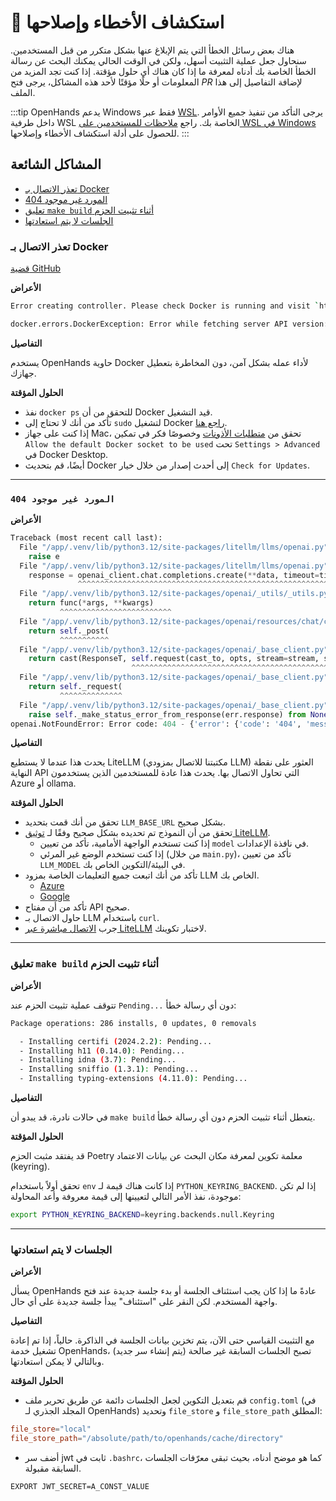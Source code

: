 

# 🚧 استكشاف الأخطاء وإصلاحها

هناك بعض رسائل الخطأ التي يتم الإبلاغ عنها بشكل متكرر من قبل المستخدمين. سنحاول جعل عملية التثبيت أسهل، ولكن في الوقت الحالي يمكنك البحث عن رسالة الخطأ الخاصة بك أدناه لمعرفة ما إذا كان هناك أي حلول مؤقتة. إذا كنت تجد المزيد من المعلومات أو حلًا مؤقتًا لأحد هذه المشاكل، يرجى فتح *PR* لإضافة التفاصيل إلى هذا الملف.

:::tip
OpenHands يدعم Windows فقط عبر [WSL](https://learn.microsoft.com/en-us/windows/wsl/install). 
يرجى التأكد من تنفيذ جميع الأوامر داخل طرفية WSL الخاصة بك.
راجع [ملاحظات للمستخدمين على WSL في Windows](troubleshooting/windows) للحصول على أدلة استكشاف الأخطاء وإصلاحها.
:::

## المشاكل الشائعة

* [تعذر الاتصال بـ Docker](#تعذر-الاتصال-بـ-docker)
* [404 المورد غير موجود](#404-المورد-غير-موجود)
* [تعليق `make build` أثناء تثبيت الحزم](#تعليق-make-build-أثناء-تثبيت-الحزم)
* [الجلسات لا يتم استعادتها](#الجلسات-لا-يتم-استعادتها)

### تعذر الاتصال بـ Docker

[قضية GitHub](https://github.com/All-Hands-AI/OpenHands/issues/1226)

**الأعراض**

```bash
Error creating controller. Please check Docker is running and visit `https://docs.all-hands.dev/modules/usage/troubleshooting` for more debugging information.
```

```bash
docker.errors.DockerException: Error while fetching server API version: ('Connection aborted.', FileNotFoundError(2, 'No such file or directory'))
```

**التفاصيل**

يستخدم OpenHands حاوية Docker لأداء عمله بشكل آمن، دون المخاطرة بتعطيل جهازك.

**الحلول المؤقتة**

* نفذ `docker ps` للتحقق من أن Docker قيد التشغيل.
* تأكد من أنك لا تحتاج إلى `sudo` لتشغيل Docker [راجع هنا](https://www.baeldung.com/linux/docker-run-without-sudo).
* إذا كنت على جهاز Mac، تحقق من [متطلبات الأذونات](https://docs.docker.com/desktop/mac/permission-requirements/) وخصوصًا فكر في تمكين `Allow the default Docker socket to be used` تحت `Settings > Advanced` في Docker Desktop.
* أيضًا، قم بتحديث Docker إلى أحدث إصدار من خلال خيار `Check for Updates`.

---
### `404 المورد غير موجود`

**الأعراض**

```python
Traceback (most recent call last):
  File "/app/.venv/lib/python3.12/site-packages/litellm/llms/openai.py", line 414, in completion
    raise e
  File "/app/.venv/lib/python3.12/site-packages/litellm/llms/openai.py", line 373, in completion
    response = openai_client.chat.completions.create(**data, timeout=timeout)  # type: ignore
               ^^^^^^^^^^^^^^^^^^^^^^^^^^^^^^^^^^^^^^^^^^^^^^^^^^^^^^^^^^^^^^
  File "/app/.venv/lib/python3.12/site-packages/openai/_utils/_utils.py", line 277, in wrapper
    return func(*args, **kwargs)
           ^^^^^^^^^^^^^^^^^^^^^^^^^
  File "/app/.venv/lib/python3.12/site-packages/openai/resources/chat/completions.py", line 579, in create
    return self._post(
           ^^^^^^^^^^^
  File "/app/.venv/lib/python3.12/site-packages/openai/_base_client.py", line 1232, in post
    return cast(ResponseT, self.request(cast_to, opts, stream=stream, stream_cls=stream_cls))
                           ^^^^^^^^^^^^^^^^^^^^^^^^^^^^^^^^^^^^^^^^^^^^^^^^^^^^^^^^^^^^^^^^^
  File "/app/.venv/lib/python3.12/site-packages/openai/_base_client.py", line 921, in request
    return self._request(
           ^^^^^^^^^^^^^^
  File "/app/.venv/lib/python3.12/site-packages/openai/_base_client.py", line 1012, in _request
    raise self._make_status_error_from_response(err.response) from None
openai.NotFoundError: Error code: 404 - {'error': {'code': '404', 'message': 'Resource not found'}}
```

**التفاصيل**

يحدث هذا عندما لا يستطيع LiteLLM (مكتبتنا للاتصال بمزودي LLM) العثور على نقطة النهاية API التي تحاول الاتصال بها. يحدث هذا عادة للمستخدمين الذين يستخدمون Azure أو ollama.

**الحلول المؤقتة**

* تحقق من أنك قمت بتحديد `LLM_BASE_URL` بشكل صحيح.
* تحقق من أن النموذج تم تحديده بشكل صحيح وفقًا لـ [توثيق LiteLLM](https://docs.litellm.ai/docs/providers).
  * إذا كنت تستخدم الواجهة الأمامية، تأكد من تعيين `model` في نافذة الإعدادات.
  * إذا كنت تستخدم الوضع غير المرئي (من خلال `main.py`)، تأكد من تعيين `LLM_MODEL` في البيئة/التكوين الخاص بك.
* تأكد من أنك اتبعت جميع التعليمات الخاصة بمزود LLM الخاص بك.
  * [Azure](/modules/usage/llms/azure-llms)
  * [Google](/modules/usage/llms/google-llms)
* تأكد من أن مفتاح API صحيح.
* حاول الاتصال بـ LLM باستخدام `curl`.
* جرب [الاتصال مباشرة عبر LiteLLM](https://github.com/BerriAI/litellm) لاختبار تكوينك.

---
### تعليق `make build` أثناء تثبيت الحزم

**الأعراض**

تتوقف عملية تثبيت الحزم عند `Pending...` دون أي رسالة خطأ:

```bash
Package operations: 286 installs, 0 updates, 0 removals

  - Installing certifi (2024.2.2): Pending...
  - Installing h11 (0.14.0): Pending...
  - Installing idna (3.7): Pending...
  - Installing sniffio (1.3.1): Pending...
  - Installing typing-extensions (4.11.0): Pending...
```

**التفاصيل**

في حالات نادرة، قد يبدو أن `make build` يتعطل أثناء تثبيت الحزم دون أي رسالة خطأ.

**الحلول المؤقتة**

قد يفتقد مثبت الحزم Poetry معلمة تكوين لمعرفة مكان البحث عن بيانات الاعتماد (keyring).

تحقق أولاً باستخدام `env` إذا كانت هناك قيمة لـ `PYTHON_KEYRING_BACKEND`.
إذا لم تكن موجودة، نفذ الأمر التالي لتعيينها إلى قيمة معروفة وأعد المحاولة:

```bash
export PYTHON_KEYRING_BACKEND=keyring.backends.null.Keyring
```

---
### الجلسات لا يتم استعادتها

**الأعراض**

يسأل OpenHands عادةً ما إذا كان يجب استئناف الجلسة أو بدء جلسة جديدة عند فتح واجهة المستخدم.
لكن النقر على "استئناف" يبدأ جلسة جديدة على أي حال.

**التفاصيل**

مع التثبيت القياسي حتى الآن، يتم تخزين بيانات الجلسة في الذاكرة.
حالياً، إذا تم إعادة تشغيل خدمة OpenHands، تصبح الجلسات السابقة غير صالحة (يتم إنشاء سر جديد) وبالتالي لا يمكن استعادتها.

**الحلول المؤقتة**

* قم بتعديل التكوين لجعل الجلسات دائمة عن طريق تحرير ملف `config.toml` (في المجلد الجذري لـ OpenHands) وتحديد `file_store` و `file_store_path` المطلق:

```toml
file_store="local"
file_store_path="/absolute/path/to/openhands/cache/directory"
```

* أضف سر jwt ثابت في `.bashrc`، كما هو موضح أدناه، بحيث تبقى معرّفات الجلسات السابقة مقبولة.

```bash
EXPORT JWT_SECRET=A_CONST_VALUE
```